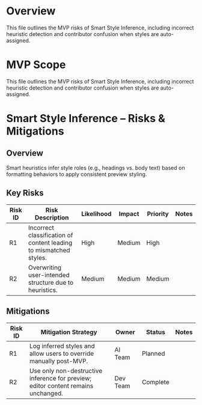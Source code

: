 # Overview

This file outlines the MVP risks of Smart Style Inference, including incorrect heuristic detection and contributor confusion when styles are auto-assigned.

# MVP Scope

This file outlines the MVP risks of Smart Style Inference, including incorrect heuristic detection and contributor confusion when styles are auto-assigned.

# Smart Style Inference – Risks & Mitigations

## Overview
Smart heuristics infer style roles (e.g., headings vs. body text) based on formatting behaviors to apply consistent preview styling.

## Key Risks

| Risk ID | Risk Description | Likelihood | Impact | Priority | Notes |
|---------|------------------|------------|--------|----------|-------|
| R1 | Incorrect classification of content leading to mismatched styles. | High | Medium | High |  |
| R2 | Overwriting user-intended structure due to heuristics. | Medium | Medium | Medium |  |

## Mitigations

| Risk ID | Mitigation Strategy | Owner | Status | Notes |
|---------|----------------------|--------|--------|-------|
| R1 | Log inferred styles and allow users to override manually post-MVP. | AI Team | Planned |  |
| R2 | Use only non-destructive inference for preview; editor content remains unchanged. | Dev Team | Complete |  |
